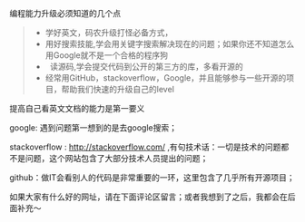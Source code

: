 编程能力升级必须知道的几个点
>- 学好英文，码农升级打怪必备方式，
>-  用好搜索技能,学会用关键字搜索解决现在的问题；如果你还不知道怎么用Google就不是一个合格的程序狗
>-   读源码,学会提交代码到公开的第三方的库，多看开源的
>-  经常用GitHub，stackoverflow，Google，并且能够参与一些开源的项目，帮助我们快速的升级自己的level

提高自己看英文文档的能力是第一要义

google: 遇到问题第一想到的是去google搜索；

stackoverflow : http://stackoverflow.com/ ,有句技术话：一切是技术的问题都不是问题，这个网站包含了大部分技术人员提出的问题；

github：做IT会看别人的代码是非常重要的一环，这里包含了几乎所有开源项目；

如果大家有什么好的网址，请在下面评论区留言；或者我想到了之后，我都会在后面补充～